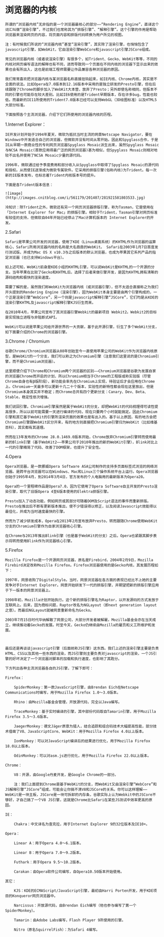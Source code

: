 # 浏览器的内核

	所谓的“浏览器内核”无非指的是一个浏览器最核心的部分——“Rendering Engine”，直译这个词汇叫做“渲染引擎”，不过我们也常称其为“排版引擎”、“解释引擎”。这个引擎的作用是帮助浏览器来渲染网页的内容，将页面内容和排版代码转换为用户所见的视图。

	注：有时候我们所说的“浏览器内核”甚至“渲染引擎”，其实除了渲染引擎，也悄悄包含了javascript引擎，如WebKit，它由渲染引擎WebCore和javascript引擎JSCore组成。

    常见的浏览器内核（或者说渲染引擎）有很多个，如Trident、Gecko、WebKit等等，不同的内核对网页编写语法的解释也有不同，进而导致同一个页面在不同内核的浏览器下显示出来的效果也会有所出入，这也是前端工程师需要让作品兼容各种浏览器的原因。

    我们常常喜欢把浏览器内核与某浏览器名称直接挂钩起来，如IE内核、Chrome内核，其实是不全面的说法。比如Opera在7.0版本到12.16版本中采用的是独立研发的Presto引擎，但在后续跟随了Chrome的脚步加入了WebKit大本营，放弃了Presto；另外即使名称相同，但版本不同的引擎也可能存在较大差别。比如IE6使用的是Trident早期版本，存在许多bug，性能也较低。而最新的IE11所使用的Trident7.0版本已经可以支持WebGL（3D绘图标准）以及HTML5大部分标准。

    下面按照各个主流浏览器，介绍下它们所使用的浏览器内核的历程。

1.Internet Explorer： 

    IE开发计划开始于1994年夏天，微软为抵抗当时主流的网景Netscape Navigator，要在Windows中开发适合自己的浏览器，但微软并没有时间从零开始。因此和Spyglass合作，于是IE从早期一款商业性的专利网页浏览器Spyglass Mosaic派生出来，虽然Spyglass Mosaic与NCSA Mosaic(首款应用得最广泛的网页浏览器)甚为相似，但Spyglass Mosaic则相对地较不出名并使用了NCSA Mosaic少量的源代码。

    1996年，微软通过给予季度费用和部分收入从Spyglass中取得了Spyglass Mosaic的源代码和授权。从而使IE逐渐成为微软专属软件。它采用的排版引擎(俗称内核)为Trident。每一次新的IE版本发布，也标志着Trident内核版本号的提升。

    下面是各Trident版本信息：

	![image](http://images.cnitblog.com/i/561179/201407/281921581803533.jpg)

   	冷知识：除Trident之外，微软还有另一个网页浏览器排版引擎，称为Tasman，它是使用在「Internet Explorer for Mac」的排版引擎。相较于Trident，Tasman引擎对网页标准有较佳的支持，但微软自04年开始已经停止了Mac计算机版本的 Internet Explorer的开发。

2.Safari
    
    Safari是苹果公司开发的浏览器，使用了KDE（Linux桌面系统）的KHTML作为浏览器的运算核心，Safari所用浏览器内核的名称是大名鼎鼎的WebKit。 Safari在2003年1月7日首度发行测试版，并成为Mac OS X v10.3与之后版本的默认浏览器，也成为苹果其它系列产品的指定浏览器（也已支持Windows平台）。

    如上述可知，WebKit前身是KDE小组的KHTML引擎，可以说WebKit是KHTML的一个开源的分支。当年苹果在比较了Gecko和KHTML后，选择了后者来做引擎开发，是因为KHTML拥有清晰的源码结构和极快的渲染速度。

    需要了解的是，虽然我们称WebKit为浏览器内核（或浏览器引擎），但不太适合直接称之为我们开头提到的Rendering Engine（渲染引擎），因为WebKit本身主要是由两个引擎构成的，一个正是渲染引擎“WebCore”，另一个则是javascript解释引擎“JSCore”，它们均是从KDE的渲染引擎KHTML及javascript解释引擎KJS衍生而来。

    在2010年4月，苹果公司宣布了其浏览器引擎Webkit的最新项目 Webkit2。Webkit2的目标是实现独立进程与非阻断式API。

    WebKit可以说是苹果公司给开源世界的一大贡献，基于此开源引擎，衍生了多个WebKit分支，如下面要介绍的Chrome的浏览器引擎。

3.Chrome / Chromium
    
    谷歌Chrome/Chromium浏览器从08年创始至今一直使用苹果公司的WebKit作为浏览器内核原型，是WebKit的一个分支，我们可以称之为Chromium引擎（注意我们这里说的是Chromium引擎，而不是Chromium浏览器）。

    这里顺便介绍下Chrome和Chromium两个浏览器的区别——Chromium浏览器是谷歌为发展自家的浏览器Chrome而开启的计划，所以Chromium相当于Chrome的工程版或称实验版（尽管Chrome自身也有β版阶段），新功能会率先在Chromium上实现，待验证后才会应用在Chrome上。Chromium一天最多可以更新十几二十个版本，实验性的新特性都会现在这里放出，但是Chromium本身其实并不稳定；而Chrome总共有四个更新分支：Canary、Dev、Beta、Stable，稳定性依次增强。

    我们说回引擎。Chromium引擎虽然是属于WebKit的分支，却把WebKit的代码梳理得可读性提高很多，所以以前可能需要一天进行编译的代码，现在只要两个小时就能搞定。因此Chromium引擎和其它基于WebKit的引擎所渲染页面的效果也是有出入的。基于以上原因，有的地方会把Chromium引擎跟WebKit区分开来，有的地方则直接把Chromium引擎归为WebKit（比如维基百科），其实都有其道理。

    然而在13年发布的Chrome 28.0.1469.0版本开始，Chrome放弃Chromium引擎转而使用最新的Blink引擎（基于WebKit2——苹果公司于2010年推出的新的WebKit引擎），Blink对比上一代的引擎精简了代码、改善了DOM框架，也提升了安全性。

4.Opera

    Opera浏览器，是一款挪威Opera Software ASA公司制作的支持多页面标签式浏览的网络浏览器。是跨平台浏览器可以在Windows、Mac和Linux三个操作系统平台上运行。Opera浏览器创始于1995年4月，到2014年3月4日，官方发布的个人电脑用的最新版本为Opera20。

    Opera的一个里程碑作品是Opera7.0，因为它使用了Opera Software自主开发的Presto渲染引擎，取代了旧版Opera 4至6版本使用的Elektra排版引擎。

    Presto加入了动态功能，例如网页或其部分可随着DOM及Script语法的事件而重新排版。Presto在推出后不断有更新版本推出，使不少错误得以修正，以及阅读Javascript效能得以最佳化，并成为当时速度最快的引擎。 

    然而为了减少研发成本，Opera在2013年2月宣布放弃Presto，转而跟随Chrome使用WebKit分支的Chromium引擎作为自家浏览器核心引擎。

    在Chrome与2013年推出Blink引擎（也是基于WebKit的分支）之后，Opera也紧跟其脚步表示将转而使用Blink作为浏览器核心引擎。

5.Firefox

    Mozilla Firefox是一个开源网页浏览器，原名是Firebird，2004年2月9日，Mozilla Firebird决定改称Mozilla Firefox。Firefox浏览器使用的是Gecko内核，其发展历程如下：

    1997年，网景收购了DigitalStyle。当时，网景浏览器在各方面的表现已经比不上她的主要竞争对手Internet Explorer。网景开始研发下一代的排版引擎，并期望把新的排版引擎应用于下一版本的网景浏览器上。 

    1998年初，Mozilla计划开始执行。这个新的排版引擎名为Raptor，以开发源码的方式发放于互联网上。后来，因为商标问题，Raptor改名为NGLayout（即next generation layout之意）。而最后NGLayout就被网景重新命名为Gecko。 

    2003年7月15日时代华纳解散了网景公司，大部分开发者被解雇。Mozilla基金会亦在当天成立，继续推动着Gecko的发展。时至今天，Gecko仍继续由Mozilla的雇员和义工所维护和发展。 



	最后还是再谈谈javascript引擎（后面统称JS引擎）这东西。我们上述的渲染引擎主要是负责HTML、CSS以及其他一些东西的渲染，而JS引擎则主要负责对javascript的渲染，一个JS引擎的好坏决定了一个浏览器对脚本的加载和执行速度，也影响了其跑分。

	下方列出各种主流浏览器各自的JS引擎，了解下即可：

	Firefox：
		
		SpiderMonkey：第一款JavaScript引擎，由Brendan Eich在Netscape Communications时编写，用于Mozilla Firefox 1.0～3.0版本。

		Rhino：由Mozilla基金会管理，开放源代码，完全以Java编写。

		TraceMonkey：基于实时编译的引擎，其中部份代码取自Tamarin引擎，用于Mozilla Firefox 3.5～3.6版本。

		JaegerMonkey：德文Jäger原意为猎人，结合追踪和组合码技术大幅提高性能，部分技术借凿了V8、JavaScriptCore、WebKit：用于Mozilla Firefox 4.0以上版本。

		IonMonkey：可以对JavaScript编译后的结果进行优化，用于Mozilla Firefox 18.0以上版本。

		OdinMonkey：可以对asm.js进行优化，用于Mozilla Firefox 22.0以上版本。

	Chrome：

		V8：开源，由Google丹麦开发，是Google Chrome的一部分。

		注：我们上面提到Chrome是基于WebKit的分支，而WebKit又由渲染引擎“WebCore”和JS解释引擎“JSCore”组成，可能会让你搞不清V8和JSCore的关系。你可以这样理解——WebKit是一块主板，JSCore是一块可拆卸的内存条，谷歌实际上认为Webkit中的JSCore不够好，才自己搞了一个V8 JS引擎，这就是Chrome比Safari在某些JS测试中效率更高的原因。

	IE：

		Chakra：中文译名为查克拉，用于Internet Explorer 9的32位版本及IE10+。

	Opera：

		Linear A：用于Opera 4.0～6.1版本。

		Linear B：用于Opera 7.0～9.2版本。

		Futhark：用于Opera 9.5～10.2版本。

		Carakan：由Opera软件公司编写，自Opera10.50版本开始使用。

	其它：

		KJS：KDE的ECMAScript/JavaScript引擎，最初由Harri Porten开发，用于KDE项目的Konqueror网页浏览器中。

		Narcissus：开放源代码，由Brendan Eich编写（他也参与编写了第一个SpiderMonkey）。

		Tamarin：由Adobe Labs编写，Flash Player 9所使用的引擎。

		Nitro（原名SquirrelFish）：为Safari 4编写。

	